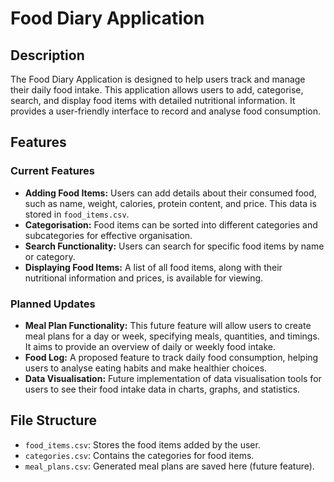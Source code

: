 # Food Diary Application

## Description
The Food Diary Application is designed to help users track and manage their daily food intake. This application allows users to add, categorise, search, and display food items with detailed nutritional information. It provides a user-friendly interface to record and analyse food consumption.

## Features

### Current Features
- **Adding Food Items:** Users can add details about their consumed food, such as name, weight, calories, protein content, and price. This data is stored in `food_items.csv`.
- **Categorisation:** Food items can be sorted into different categories and subcategories for effective organisation.
- **Search Functionality:** Users can search for specific food items by name or category.
- **Displaying Food Items:** A list of all food items, along with their nutritional information and prices, is available for viewing.

### Planned Updates
- **Meal Plan Functionality:** This future feature will allow users to create meal plans for a day or week, specifying meals, quantities, and timings. It aims to provide an overview of daily or weekly food intake.
- **Food Log:** A proposed feature to track daily food consumption, helping users to analyse eating habits and make healthier choices.
- **Data Visualisation:** Future implementation of data visualisation tools for users to see their food intake data in charts, graphs, and statistics.

## File Structure
- `food_items.csv`: Stores the food items added by the user.
- `categories.csv`: Contains the categories for food items.
- `meal_plans.csv`: Generated meal plans are saved here (future feature).

